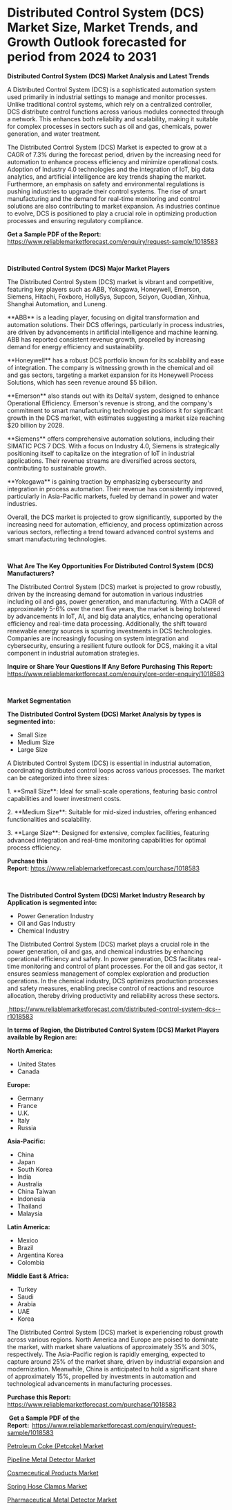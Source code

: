 <p><h1>Distributed Control System (DCS) Market Size, Market Trends, and Growth Outlook forecasted for period from 2024 to 2031</h1></p><p><strong>Distributed Control System (DCS) Market Analysis and Latest Trends</strong></p>
<p><p>A Distributed Control System (DCS) is a sophisticated automation system used primarily in industrial settings to manage and monitor processes. Unlike traditional control systems, which rely on a centralized controller, DCS distribute control functions across various modules connected through a network. This enhances both reliability and scalability, making it suitable for complex processes in sectors such as oil and gas, chemicals, power generation, and water treatment.</p><p>The Distributed Control System (DCS) Market is expected to grow at a CAGR of 7.3% during the forecast period, driven by the increasing need for automation to enhance process efficiency and minimize operational costs. Adoption of Industry 4.0 technologies and the integration of IoT, big data analytics, and artificial intelligence are key trends shaping the market. Furthermore, an emphasis on safety and environmental regulations is pushing industries to upgrade their control systems. The rise of smart manufacturing and the demand for real-time monitoring and control solutions are also contributing to market expansion. As industries continue to evolve, DCS is positioned to play a crucial role in optimizing production processes and ensuring regulatory compliance.</p></p>
<p><strong>Get a Sample PDF of the Report:&nbsp;</strong> <a href="https://www.reliablemarketforecast.com/enquiry/request-sample/1018583?utm_campaign=1140&utm_medium=2&utm_source=Github&utm_content=ia&utm_term=18102024&utm_id=distributed-control-system-dcs">https://www.reliablemarketforecast.com/enquiry/request-sample/1018583</a></p>
<p>&nbsp;</p>
<p><strong>Distributed Control System (DCS) Major Market Players</strong></p>
<p><p>The Distributed Control System (DCS) market is vibrant and competitive, featuring key players such as ABB, Yokogawa, Honeywell, Emerson, Siemens, Hitachi, Foxboro, HollySys, Supcon, Sciyon, Guodian, Xinhua, Shanghai Automation, and Luneng. </p><p>**ABB** is a leading player, focusing on digital transformation and automation solutions. Their DCS offerings, particularly in process industries, are driven by advancements in artificial intelligence and machine learning. ABB has reported consistent revenue growth, propelled by increasing demand for energy efficiency and sustainability.</p><p>**Honeywell** has a robust DCS portfolio known for its scalability and ease of integration. The company is witnessing growth in the chemical and oil and gas sectors, targeting a market expansion for its Honeywell Process Solutions, which has seen revenue around $5 billion.</p><p>**Emerson** also stands out with its DeltaV system, designed to enhance Operational Efficiency. Emerson's revenue is strong, and the company's commitment to smart manufacturing technologies positions it for significant growth in the DCS market, with estimates suggesting a market size reaching $20 billion by 2028.</p><p>**Siemens** offers comprehensive automation solutions, including their SIMATIC PCS 7 DCS. With a focus on Industry 4.0, Siemens is strategically positioning itself to capitalize on the integration of IoT in industrial applications. Their revenue streams are diversified across sectors, contributing to sustainable growth.</p><p>**Yokogawa** is gaining traction by emphasizing cybersecurity and integration in process automation. Their revenue has consistently improved, particularly in Asia-Pacific markets, fueled by demand in power and water industries.</p><p>Overall, the DCS market is projected to grow significantly, supported by the increasing need for automation, efficiency, and process optimization across various sectors, reflecting a trend toward advanced control systems and smart manufacturing technologies.</p></p>
<p>&nbsp;</p>
<p><strong>What Are The Key Opportunities For Distributed Control System (DCS) Manufacturers?</strong></p>
<p><p>The Distributed Control System (DCS) market is projected to grow robustly, driven by the increasing demand for automation in various industries including oil and gas, power generation, and manufacturing. With a CAGR of approximately 5-6% over the next five years, the market is being bolstered by advancements in IoT, AI, and big data analytics, enhancing operational efficiency and real-time data processing. Additionally, the shift toward renewable energy sources is spurring investments in DCS technologies. Companies are increasingly focusing on system integration and cybersecurity, ensuring a resilient future outlook for DCS, making it a vital component in industrial automation strategies.</p></p>
<p><strong>Inquire or Share Your Questions If Any Before Purchasing This Report:</strong> <a href="https://www.reliablemarketforecast.com/enquiry/pre-order-enquiry/1018583?utm_campaign=1140&utm_medium=2&utm_source=Github&utm_content=ia&utm_term=18102024&utm_id=distributed-control-system-dcs">https://www.reliablemarketforecast.com/enquiry/pre-order-enquiry/1018583</a></p>
<p>&nbsp;</p>
<p><strong>Market Segmentation</strong></p>
<p><strong>The Distributed Control System (DCS) Market Analysis by types is segmented into:</strong></p>
<p><ul><li>Small Size</li><li>Medium Size</li><li>Large Size</li></ul></p>
<p><p>A Distributed Control System (DCS) is essential in industrial automation, coordinating distributed control loops across various processes. The market can be categorized into three sizes: </p><p>1. **Small Size**: Ideal for small-scale operations, featuring basic control capabilities and lower investment costs.</p><p>2. **Medium Size**: Suitable for mid-sized industries, offering enhanced functionalities and scalability.</p><p>3. **Large Size**: Designed for extensive, complex facilities, featuring advanced integration and real-time monitoring capabilities for optimal process efficiency.</p></p>
<p><strong>Purchase this Report:&nbsp;</strong><a href="https://www.reliablemarketforecast.com/purchase/1018583?utm_campaign=1140&utm_medium=2&utm_source=Github&utm_content=ia&utm_term=18102024&utm_id=distributed-control-system-dcs">https://www.reliablemarketforecast.com/purchase/1018583</a></p>
<p>&nbsp;</p>
<p><strong>The Distributed Control System (DCS) Market Industry Research by Application is segmented into:</strong></p>
<p><ul><li>Power Generation Industry</li><li>Oil and Gas Industry</li><li>Chemical Industry</li></ul></p>
<p><p>The Distributed Control System (DCS) market plays a crucial role in the power generation, oil and gas, and chemical industries by enhancing operational efficiency and safety. In power generation, DCS facilitates real-time monitoring and control of plant processes. For the oil and gas sector, it ensures seamless management of complex exploration and production operations. In the chemical industry, DCS optimizes production processes and safety measures, enabling precise control of reactions and resource allocation, thereby driving productivity and reliability across these sectors.</p></p>
<p><a href="https://www.reliablemarketforecast.com/distributed-control-system-dcs--r1018583?utm_campaign=1140&utm_medium=2&utm_source=Github&utm_content=ia&utm_term=18102024&utm_id=distributed-control-system-dcs">&nbsp;https://www.reliablemarketforecast.com/distributed-control-system-dcs--r1018583</a></p>
<p><strong>In terms of Region, the Distributed Control System (DCS) Market Players available by Region are:</strong></p>
<p>
    <p> <strong> North America: </strong>
        <ul>
            <li>United States</li>
            <li>Canada</li>
        </ul>
        </p> 
    <p> <strong> Europe: </strong>
        <ul>
            <li>Germany</li>
            <li>France</li>
            <li>U.K.</li>
            <li>Italy</li>
            <li>Russia</li>
        </ul>
        </p> 
    <p> <strong> Asia-Pacific: </strong>
        <ul>
            <li>China</li>
            <li>Japan</li>
            <li>South Korea</li>
            <li>India</li>
            <li>Australia</li>
            <li>China Taiwan</li>
            <li>Indonesia</li>
            <li>Thailand</li>
            <li>Malaysia</li>
        </ul>
        </p> 
    <p> <strong> Latin America: </strong>
        <ul>
            <li>Mexico</li>
            <li>Brazil</li>
            <li>Argentina Korea</li>
            <li>Colombia</li>
        </ul>
        </p> 
    <p> <strong> Middle East & Africa: </strong>
        <ul>
            <li>Turkey</li>
            <li>Saudi</li>
            <li>Arabia</li>
            <li>UAE</li>
            <li>Korea</li>
        </ul>
    </p>
    </p>
<p><p>The Distributed Control System (DCS) market is experiencing robust growth across various regions. North America and Europe are poised to dominate the market, with market share valuations of approximately 35% and 30%, respectively. The Asia-Pacific region is rapidly emerging, expected to capture around 25% of the market share, driven by industrial expansion and modernization. Meanwhile, China is anticipated to hold a significant share of approximately 15%, propelled by investments in automation and technological advancements in manufacturing processes.</p></p>
<p><strong>Purchase this Report: </strong><a href="https://www.reliablemarketforecast.com/purchase/1018583?utm_campaign=1140&utm_medium=2&utm_source=Github&utm_content=ia&utm_term=18102024&utm_id=distributed-control-system-dcs">https://www.reliablemarketforecast.com/purchase/1018583</a></p>
<p>&nbsp;<strong>Get a Sample PDF of the Report:&nbsp;&nbsp;</strong><a href="https://www.reliablemarketforecast.com/enquiry/request-sample/1018583?utm_campaign=1140&utm_medium=2&utm_source=Github&utm_content=ia&utm_term=18102024&utm_id=distributed-control-system-dcs">https://www.reliablemarketforecast.com/enquiry/request-sample/1018583</a></p>
<p><strong></strong></p>
<p><p><a href="https://github.com/rieuydbalon3b/Market-Research-Report-List-1/blob/main/petroleum-coke-petcoke-market.md?utm_campaign=1140&utm_medium=2&utm_source=Github&utm_content=ia&utm_term=18102024&utm_id=distributed-control-system-dcs">Petroleum Coke (Petcoke) Market</a></p><p><a href="https://www.linkedin.com/pulse/regulatory-landscape-its-influence-global-pipeline-metal-detector-gbtjf?utm_campaign=1140&utm_medium=2&utm_source=Github&utm_content=ia&utm_term=18102024&utm_id=distributed-control-system-dcs">Pipeline Metal Detector Market</a></p><p><a href="https://github.com/cairotmbrowne3cq/Market-Research-Report-List-1/blob/main/cosmeceutical-products-market.md?utm_campaign=1140&utm_medium=2&utm_source=Github&utm_content=ia&utm_term=18102024&utm_id=distributed-control-system-dcs">Cosmeceutical Products Market</a></p><p><a href="https://issuu.com/reportprime-2/docs/spring-hose-clamps-market-size-2030_e5e9c387e85834?utm_campaign=1140&utm_medium=2&utm_source=Github&utm_content=ia&utm_term=18102024&utm_id=distributed-control-system-dcs">Spring Hose Clamps Market</a></p><p><a href="https://www.linkedin.com/pulse/global-pharmaceutical-metal-detector-market-opportunities-5unvf?utm_campaign=1140&utm_medium=2&utm_source=Github&utm_content=ia&utm_term=18102024&utm_id=distributed-control-system-dcs">Pharmaceutical Metal Detector Market</a></p></p>